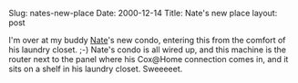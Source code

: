 Slug: nates-new-place
Date: 2000-12-14
Title: Nate's new place
layout: post

I&#39;m over at my buddy <a href="http://www.nullgel.com/">Nate</a>&#39;s new condo, entering this from the comfort of his laundry closet. ;-) Nate&#39;s condo is all wired up, and this machine is the router next to the panel where his Cox\@Home connection comes in, and it sits on a shelf in his laundry closet. Sweeeeet.
